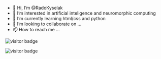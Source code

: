 - 👋 Hi, I’m @RadoKyselak
- 👀 I’m interested in artificial inteligence and neuromorphic computing
- 🌱 I’m currently learning html/css and python
- 💞️ I’m looking to collaborate on ...
- 📫 How to reach me ...

![visitor badge](https://visitor-badge.laobi.icu/badge?page_id=RadoKyselak)

![visitor badge](https://visitor-badge.laobi.icu/badge?page_id=jwenjian.visitor-badge)
<!---
RadoKyselak/RadoKyselak is a ✨ special ✨ repository because its `README.md` (this file) appears on your GitHub profile.
You can click the Preview link to take a look at your changes.
--->
